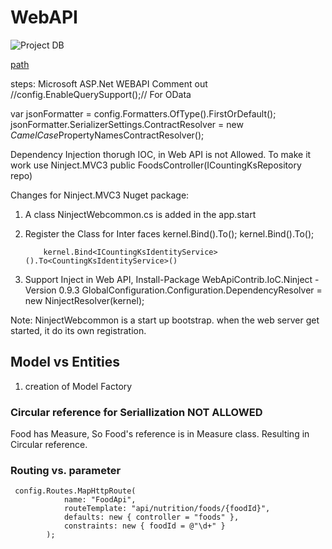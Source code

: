 # WebAPI

![Project DB](https://i.ibb.co/9hH64jb/Data.jpg)

[path](D:\XVIIL\Tech\Projects\WebAPI\CountingKs\counting-ks-master)

steps:
Microsoft ASP.Net WEBAPI
Comment out 
//config.EnableQuerySupport();// For OData


var jsonFormatter = config.Formatters.OfType<JsonMediaTypeFormatter>().FirstOrDefault();
    jsonFormatter.SerializerSettings.ContractResolver = new *CamelCase*PropertyNamesContractResolver();
  
 Dependency Injection thorugh IOC, in Web API is not Allowed. To make it work use Ninject.MVC3
 public FoodsController(ICountingKsRepository repo)
 
 Changes for Ninject.MVC3 Nuget package:
 1. A class NinjectWebcommon.cs is added in the app.start
 2. Register the Class for Inter faces
            kernel.Bind<ICountingKsRepository>().To<CountingKsRepository>();
            kernel.Bind<CountingKsContext>().To<CountingKsContext>();

            kernel.Bind<ICountingKsIdentityService>().To<CountingKsIdentityService>()
 3. Support Inject in Web API, Install-Package WebApiContrib.IoC.Ninject -Version 0.9.3
      GlobalConfiguration.Configuration.DependencyResolver = new NinjectResolver(kernel);

 Note: NinjectWebcommon is a start up bootstrap. when the web server get started, it do its own registration.
 
 ## Model vs Entities
 1. creation of Model Factory
 ### Circular reference for Seriallization NOT ALLOWED
 Food has Measure,  So Food's reference is in Measure class. Resulting in Circular reference.
 
 ### Routing vs. parameter
 
     config.Routes.MapHttpRoute(
                name: "FoodApi",
                routeTemplate: "api/nutrition/foods/{foodId}",
                defaults: new { controller = "foods" },
                constraints: new { foodId = @"\d+" }
            );
 
 
  

